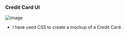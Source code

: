 ### Credit Card UI

![image](https://user-images.githubusercontent.com/74582422/126072662-422e453d-0973-48a0-a3d1-7d6ba40de370.png)

- I have used CSS to create a mockup of a Credit Card.
